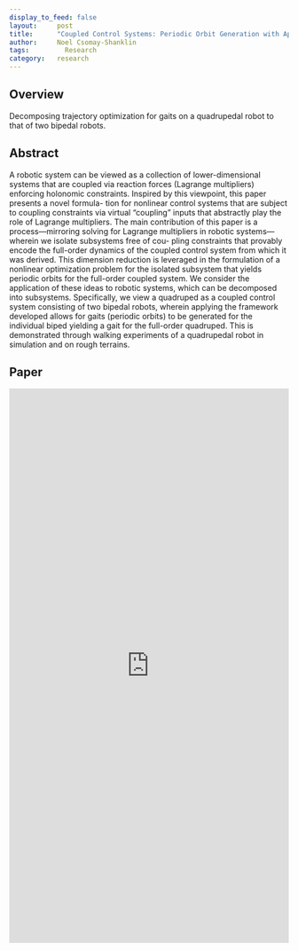 ```yaml
---
display_to_feed: false
layout:     post
title:      "Coupled Control Systems: Periodic Orbit Generation with Application to Quadrupedal Locomotion"
author:     Noel Csomay-Shanklin
tags: 		  Research
category:   research
---
```


## Overview
Decomposing trajectory optimization for gaits on a quadrupedal robot to that of two bipedal robots.

## Abstract
A robotic system can be viewed as a collection
of lower-dimensional systems that are coupled via reaction
forces (Lagrange multipliers) enforcing holonomic constraints.
Inspired by this viewpoint, this paper presents a novel formula-
tion for nonlinear control systems that are subject to coupling
constraints via virtual “coupling” inputs that abstractly play
the role of Lagrange multipliers. The main contribution of this
paper is a process—mirroring solving for Lagrange multipliers
in robotic systems—wherein we isolate subsystems free of cou-
pling constraints that provably encode the full-order dynamics
of the coupled control system from which it was derived.
This dimension reduction is leveraged in the formulation of
a nonlinear optimization problem for the isolated subsystem
that yields periodic orbits for the full-order coupled system. We
consider the application of these ideas to robotic systems, which
can be decomposed into subsystems. Specifically, we view a
quadruped as a coupled control system consisting of two bipedal
robots, wherein applying the framework developed allows
for gaits (periodic orbits) to be generated for the individual
biped yielding a gait for the full-order quadruped. This is
demonstrated through walking experiments of a quadrupedal
robot in simulation and on rough terrains.

## Paper
<iframe style="width:100%" height="1000px" src="https://noelc-s.github.io/website/papers/ma20202.pdf" frameborder="0" allowfullscreen></iframe>
